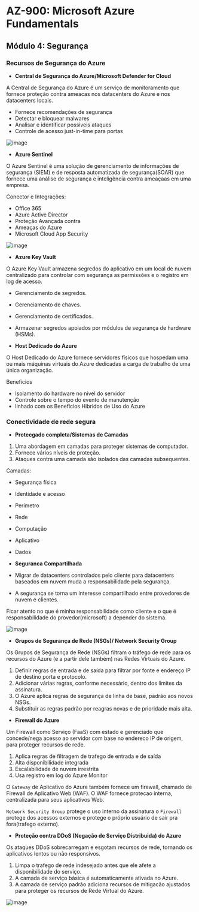 # AZ-900: Microsoft Azure Fundamentals

## Módulo 4: Segurança

### Recursos de Segurança do Azure

- **Central de Segurança do Azure/Microsoft Defender for Cloud**

A Central de Segurança do Azure é um serviço de monitoramento que fornece proteção contra ameacas nos datacenters do Azure e nos datacenters locais.

  - Fornece recomendações de segurança
  - Detectar e bloquear malwares
  - Analisar e identificar possiveis ataques
  - Controle de acesso just-in-time para portas
  
  ![image](https://user-images.githubusercontent.com/86172286/194377866-30f37cf7-dd1d-497c-b506-98b7f11a7ada.png)

- **Azure Sentinel**

O Azure Sentinel é uma solução de gerenciamento de informações de segurança (SIEM) e de resposta automatizada de segurança(SOAR) que fornece uma análise de segurança e inteligência contra ameaçaas em uma empresa.

Conector e Integrações:

  - Office 365
  - Azure Active Director
  - Proteção Avançada contra
  - Ameaças do Azure
  - Microsoft Cloud App Security

![image](https://user-images.githubusercontent.com/86172286/194377955-e1981c40-5b5a-4a83-a9b0-7f680371b578.png)

- **Azure Key Vault**

O Azure Key Vault armazena segredos do aplicativo em um local de nuvem centralizado para controlar com segurança as permissões e o registro em log de acesso.

  - Gerenciamento de segredos.
  - Gerenciamento de chaves.
  - Gerenciamento de certificados.
  - Armazenar segredos apoiados por módulos de segurança de hardware (HSMs).

- **Host Dedicado do Azure**

O Host Dedicado do Azure fornece servidores físicos que hospedam uma ou mais máquinas virtuais do Azure dedicadas a carga de trabalho de uma única organização.

Beneficios
  - Isolamento do hardware no nivel do servidor
  - Controle sobre o tempo do evento de manutenção
  - linhado com os Beneficios Hibridos de Uso do Azure

### Conectividade de rede segura

- **Protecgado completa/Sistemas de Camadas**

1. Uma abordagem em camadas para proteger sistemas de computador.
2. Fornece vários níveis de proteção.
3. Ataques contra uma camada são isolados das camadas subsequentes.

Camadas:
  - Segurança física
  - Identidade e acesso
  - Perímetro
  - Rede
  - Computação
  - Aplicativo
  - Dados

- **Seguranca Compartilhada**

- Migrar de datacenters controlados pelo cliente para datacenters baseados em nuvem muda a responsabilidade pela segurança.
- A segurança se torna um interesse compartilhado entre provedores de nuvem e clientes.

Ficar atento no que é minha responsabilidade como cliente e o que é responsabilidade do provedor(microsoft) a depender do sistema.

![image](https://user-images.githubusercontent.com/86172286/194381784-b593793a-8ac4-4984-890a-6404a8aafde1.png)


- **Grupos de Segurança de Rede (NSGs)/ Network Security Group**

Os Grupos de Segurança de Rede (NSGs) filtram o tráfego de rede para os recursos do Azure (e a partir dele também) nas Redes Virtuais do Azure.

  1. Definir regras de entrada e de saída para filtrar por fonte e endereço IP de destino porta e protocolo.
  2. Adicionar várias regras, conforme necessário, dentro dos limites da assinatura.
  3. O Azure aplica regras de segurança de linha de base, padrão aos novos NSGs.
  4. Substituir as regras padrão por reagras novas e de prioridade mais alta. 

- **Firewall do Azure**

Um Firewall como Serviço (FaaS) com estado e gerenciado que concede/nega acesso ao servidor com base no endereco IP de origem, para proteger recursos de rede.

  1. Aplica regras de filtragem de trafego de entrada e de saída
  2. Alta disponibilidade integrada
  3. Escalabilidade de nuvem irrestrita
  4. Usa registro em log do Azure Monitor

O `Gateway` de Aplicativo do Azure também fornece um firewall, chamado de Firewall de Aplicativo Web (WAF). O WAF fornece protecao interna, centralizada para seus aplicativos Web.

`Network Security Group` protege o uso interno da assinatura o `Firewall` protege dos acessos externos e protege o próprio usuário de sair pra fora(trafego externo).

- **Proteção contra DDoS (Negação de Serviço Distribuida) do Azure**

Os ataques DDoS sobrecarregam e esgotam recursos de rede, tornando os aplicativos lentos ou não responsivos.

  1. Limpa o trafego de rede indesejado antes que ele afete a disponibilidade do serviço.
  2. A camada de serviço básica é automaticamente ativada no Azure.
  3. A camada de serviço padrão adiciona recursos de mitigacão ajustados para proteger os recursos de Rede Virtual do Azure.

![image](https://user-images.githubusercontent.com/86172286/194383606-6426d0d3-65df-4f62-8e11-abadcc27b4d3.png)
